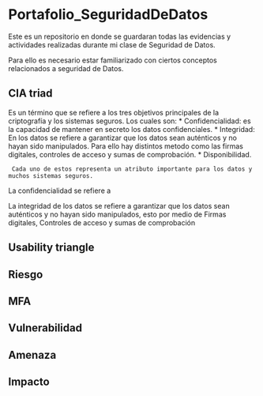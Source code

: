 # Portafolio_SeguridadDeDatos
Este es un repositorio en donde se guardaran todas las evidencias y actividades realizadas durante mi clase de Seguridad de Datos.

Para ello es necesario estar familiarizado con ciertos conceptos relacionados a seguridad de Datos.

## CIA triad

  Es un término que se refiere a los tres objetivos principales de la criptografía y los sistemas seguros. Los cuales son:
    * Confidencialidad: es la capacidad de mantener en secreto los datos confidenciales.
    * Integridad: En los datos se refiere a garantizar que los datos sean auténticos y no hayan sido manipulados. Para ello hay distintos metodo como las firmas digitales, controles de acceso y sumas de comprobación.
    * Disponibilidad.
  
     Cada uno de estos representa un atributo importante para los datos y muchos sistemas seguros.

La confidencialidad se refiere a 

La integridad de los datos se refiere a garantizar que los datos sean auténticos y no hayan sido manipulados, esto por medio de Firmas digitales, Controles de acceso y sumas de comprobación


## Usability triangle

## Riesgo

## MFA

## Vulnerabilidad

## Amenaza

## Impacto
